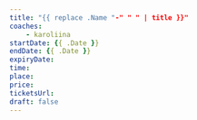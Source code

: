 ```yaml
---
title: "{{ replace .Name "-" " " | title }}"
coaches:
    - karoliina
startDate: {{ .Date }}
endDate: {{ .Date }}
expiryDate:
time:
place:
price:
ticketsUrl:
draft: false
---
```

